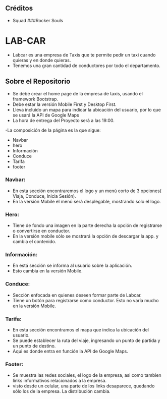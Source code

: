 ##  Créditos
 * Squad ###Rocker Souls 

# LAB-CAR
- Labcar es una empresa de Taxis que te permite pedir un taxi cuando quieras y en donde quieras.
- Tenemos una gran cantidad de conductores por todo el departamento.


## Sobre el Repositorio
- Se debe crear el home page de la empresa de taxis, usando el framework Bootstrap.
- Debe estar la versión Mobile First y Desktop First.
- Lleva incluido un mapa para indicar la ubicación del usuario, por lo que se usará la API de Google Maps
- La hora de entrega del Proyecto será a las 19:00.

-La composición de la página es la que sigue:
  - Navbar
  - hero
   - Información
   - Conduce
   - Tarifa
   - footer

  ### Navbar:
  - En esta sección encontraremos el logo y un menú corto de 3 opciones( Viaja, Conduce, Inicia Sesión).
  - En la versión Mobile el menú será desplegable, mostrando solo el logo.

  ### Hero:
  - Tiene de fondo una imagen en la parte derecha la opción de registrarse o convertirse en conductor.
  - En la versión mobile sólo se mostrará la opción de descargar la app. y cambia el contenido.

  ### Información:
  - En está sección se informa al usuario sobre la aplicación.
  - Esto cambia en la versión Mobile.

  ### Conduce:
  - Sección enfocada en quienes deseen formar parte de Labcar.
  - Tiene un botón para registrarse como conductor. Esto no varía mucho en la versión Mobile.

  ### Tarifa:
  - En esta sección encontramos el mapa que indica la ubicación del usuario.
  - Se puede establecer la ruta del viaje, ingresando un punto de partida y un punto de destino.
  - Aqui es donde entra en función la API  de Google Maps.

  ### Footer:
  - Se muestra las redes sociales, el logo de la empresa, asi como tambien links informativos relacionados a la empresa.
  - visto desde un celular, una parte de los links desaparece, quedando sólo los de la empresa. La distribución cambia.
